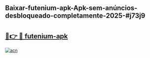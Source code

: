 ## Baixar-futenium-apk-Apk-sem-anúncios-desbloqueado-completamente-2025-#j73j9

# <h2><a href="https://ainizakaria.my?title=futenium-apk&ref=20M">🔗👉 🔴 futenium-apk</a></h2>

[![acn](https://github.com/user-attachments/assets/0f9c940e-d8b0-45ae-aac7-cd30a18b3e1c)](https://ainizakaria.my?title=futenium-apk&ref=20M)

